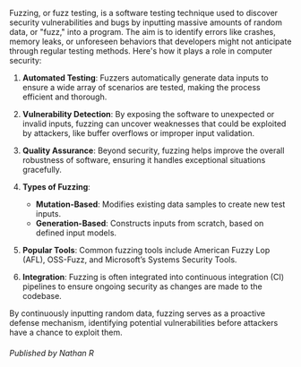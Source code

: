 Fuzzing, or fuzz testing, is a software testing technique used to discover security vulnerabilities and bugs by inputting massive amounts of random data, or "fuzz," into a program. The aim is to identify errors like crashes, memory leaks, or unforeseen behaviors that developers might not anticipate through regular testing methods. Here's how it plays a role in computer security:

1. **Automated Testing**: Fuzzers automatically generate data inputs to ensure a wide array of scenarios are tested, making the process efficient and thorough.

2. **Vulnerability Detection**: By exposing the software to unexpected or invalid inputs, fuzzing can uncover weaknesses that could be exploited by attackers, like buffer overflows or improper input validation.

3. **Quality Assurance**: Beyond security, fuzzing helps improve the overall robustness of software, ensuring it handles exceptional situations gracefully.

4. **Types of Fuzzing**:
   - **Mutation-Based**: Modifies existing data samples to create new test inputs.
   - **Generation-Based**: Constructs inputs from scratch, based on defined input models.

5. **Popular Tools**: Common fuzzing tools include American Fuzzy Lop (AFL), OSS-Fuzz, and Microsoft’s Systems Security Tools.

6. **Integration**: Fuzzing is often integrated into continuous integration (CI) pipelines to ensure ongoing security as changes are made to the codebase.

By continuously inputting random data, fuzzing serves as a proactive defense mechanism, identifying potential vulnerabilities before attackers have a chance to exploit them.



###### Published by Nathan R